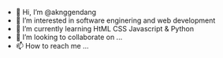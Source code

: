 - 👋 Hi, I’m @aknggendang
- 👀 I’m interested in software enginering and web development
- 🌱 I’m currently learning HtML CSS Javascript & Python
- 💞️ I’m looking to collaborate on ...
- 📫 How to reach me ...

<!---
aknggendang/aknggendang is a ✨ special ✨ repository because its `README.md` (this file) appears on your GitHub profile.
You can click the Preview link to take a look at your changes.
--->
